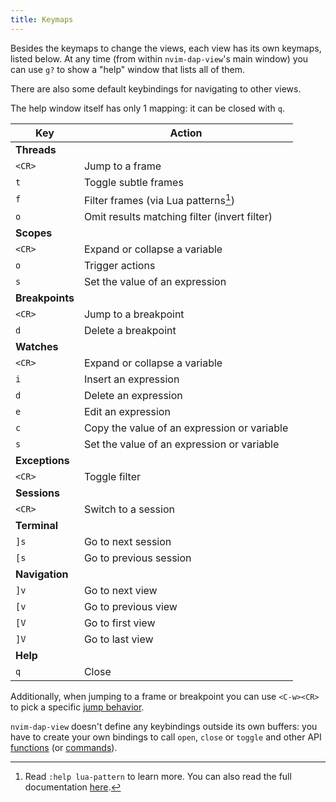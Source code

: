 ```yaml
---
title: Keymaps
---
```


Besides the keymaps to change the views, each view has its own keymaps, listed below. At any time (from within `nvim-dap-view`'s main window) you can use `g?` to show a "help" window that lists all of them.

There are also some default keybindings for navigating to other views.

The help window itself has only 1 mapping: it can be closed with `q`.

| Key    | Action                                       |
| ------ | -------------------------------------------- |
| **Threads**                                           |
| `<CR>` | Jump to a frame                              |
|    `t` | Toggle subtle frames                         |
|    `f` | Filter frames (via Lua patterns[^1])         |
|    `o` | Omit results matching filter (invert filter) |
| **Scopes**                                            |
| `<CR>` | Expand or collapse a variable                |
|    `o` | Trigger actions                              |
|    `s` | Set the value of an expression               |
| **Breakpoints**                                       |
| `<CR>` | Jump to a breakpoint                         |
|    `d` | Delete a breakpoint                          |
| **Watches**                                           |
| `<CR>` | Expand or collapse a variable                |
|    `i` | Insert an expression                         |
|    `d` | Delete an expression                         |
|    `e` | Edit an expression                           |
|    `c` | Copy the value of an expression or variable  |
|    `s` | Set the value of an expression or variable   |
| **Exceptions**                                        |
| `<CR>` | Toggle filter                                |
| **Sessions**                                          |
| `<CR>` | Switch to a session                          |
| **Terminal**                                          |
|   `]s` | Go to next session                           |
|   `[s` | Go to previous session                       |
| **Navigation**                                        |
|   `]v` | Go to next view                              |
|   `[v` | Go to previous view                          |
|   `[V` | Go to first view                             |
|   `]V` | Go to last view                              |
| **Help**                                              |
|    `q` | Close                                        |

Additionally, when jumping to a frame or breakpoint you can use `<C-w><CR>` to pick a specific [jump behavior](advanced-switchbuf#).

`nvim-dap-view` doesn't define any keybindings outside its own buffers: you have to create your own bindings to call `open`, `close` or `toggle` and other API [functions](api) (or [commands](commands)).

[^1]: Read `:help lua-pattern` to learn more. You can also read the full documentation [here](https://www.lua.org/pil/20.2.html).

